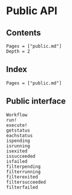 # Public API

## Contents

```@contents
Pages = ["public.md"]
Depth = 2
```

## Index

```@index
Pages = ["public.md"]
```

## Public interface

```@docs
Workflow
run!
execute!
getstatus
eachstatus
ispending
isrunning
isexited
issucceeded
isfailed
filterpending
filterrunning
filterexited
filtersucceeded
filterfailed
```
